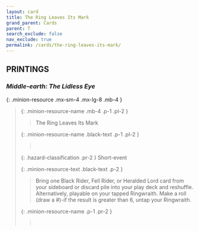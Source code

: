 ```yaml
---
layout: card
title: The Ring Leaves Its Mark
grand_parent: Cards
parent: T
search_exclude: false
nav_exclude: true
permalink: /cards/the-ring-leaves-its-mark/
---
```


## PRINTINGS


### _Middle-earth: The Lidless Eye_

{: .minion-resource .mx-sm-4 .mx-lg-8 .mb-4 }
> {: .minion-resource-name .mb-4 .p-1 .pl-2 }
> > <div class="hazard-mp"></div>
> > <div class="card-name">The Ring Leaves Its Mark</div>
>
> {: .minion-resource-name .black-text .p-1 .pl-2 }
> > &nbsp;
>
> {: .hazard-classification .pr-2 }
> Short-event
>
> {: .minion-resource-text .black-text .p-2 }
> > Bring one Black Rider, Fell Rider, or Heralded Lord card from your sideboard or discard pile into your play deck and reshuffle.  Alternatively, playable on your tapped Ringwraith. Make a roll (draw a #)-if the result is greater than 6, untap your Ringwraith.  
> 
> {: .minion-resource-name .p-1 .pr-2 }
> > <div class="card-shield"></div>
> > <div class="card-corruption-white">&nbsp;</div>

